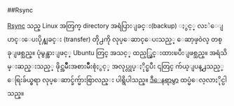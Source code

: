 ##Rsync

[Rsync](https://rsync.samba.org/) သည္ Linux အတြက္ directory အရံပြားျခင္း(backup) ႏွင့္ လႊဲေျပာင္းေပးပို႔ျခင္း (transfer) တို႕ကို လုပ္ေဆာင္ေပးသည့္ ေဆာ့ဖ္ဝဲလ္ တစ္ခုျဖစ္သည္။ ပုံမွန္အားျဖင့္ Ubuntu တြင္ အသင့္ ထည့္သြင္းထားၿပီးျဖစ္သည္။ အရံသိမ္းဆည္းသည့္ ဖိုင္အမ်ိဳးအစားမ်ိဳးစုံႏွင့္ အလုပ္လုပ္ႏိုင္ၿပီး ၎တြင္ က်ယ္ျပန္႕သည့္ ေရြးခ်ယ္စရာ လုပ္ေဆာင္ခ်က္မ်ားစြာလည္း ပါရွိပါသည္။ [ဒီေနရာမွာ](http://www.debianhelp.co.uk/rsyncweb.htm) ထပ္မံေလ့လာႏိုင္ပါသည္။
